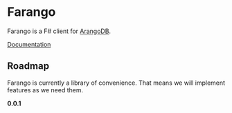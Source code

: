 # Farango

Farango is a F# client for [ArangoDB](https://arangodb.com/).

[Documentation](https://anthonyshull.github.io/Farango)

## Roadmap

Farango is currently a library of convenience.
That means we will implement features as we need them.

**0.0.1**